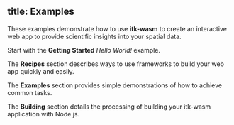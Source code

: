 title: Examples
---

These examples demonstrate how to use **itk-wasm** to create an interactive web app to provide
scientific insights into your spatial data.

Start with the **Getting Started** *Hello World!* example.

The **Recipes** section describes ways to use frameworks to build your web app
quickly and easily.

The **Examples** section provides simple demonstrations of how to achieve
common tasks.

The **Building** section details the processing of building your itk-wasm
application with Node.js.
